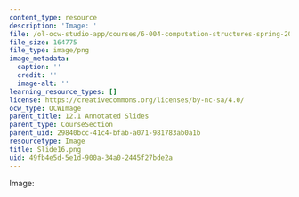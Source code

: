 ```yaml
---
content_type: resource
description: 'Image: '
file: /ol-ocw-studio-app/courses/6-004-computation-structures-spring-2017/49fb4e5d5e1d900a34a02445f27bde2a_Slide16.png
file_size: 164775
file_type: image/png
image_metadata:
  caption: ''
  credit: ''
  image-alt: ''
learning_resource_types: []
license: https://creativecommons.org/licenses/by-nc-sa/4.0/
ocw_type: OCWImage
parent_title: 12.1 Annotated Slides
parent_type: CourseSection
parent_uid: 29840bcc-41c4-bfab-a071-981783ab0a1b
resourcetype: Image
title: Slide16.png
uid: 49fb4e5d-5e1d-900a-34a0-2445f27bde2a
---
```

Image: 